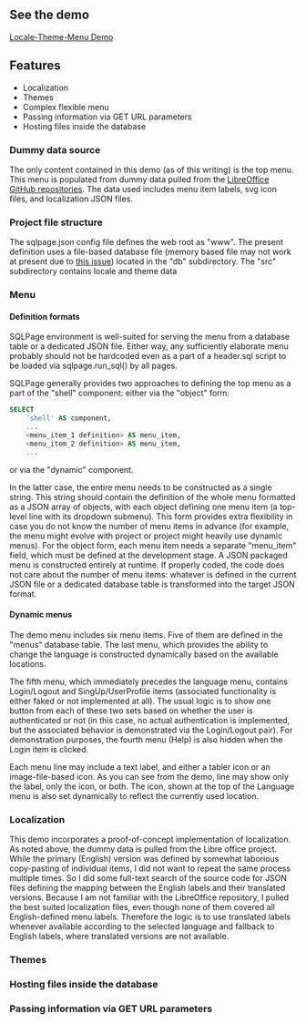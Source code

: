 ## See the demo

[Locale-Theme-Menu Demo](demo.sql)

## Features

- Localization
- Themes
- Complex flexible menu
- Passing information via GET URL parameters
- Hosting files inside the database

### Dummy data source

The only content contained in this demo (as of this writing) is the top menu. This menu is populated from dummy data pulled from the [LibreOffice GitHub repositories](https://github.com/LibreOffice). The data used includes menu item labels, svg icon files, and localization JSON files.

### Project file structure

The sqlpage.json config file defines the web root as "www". The present definition uses a file-based database file (memory based file may not work at present due to [this issue](https://github.com/lovasoa/SQLpage/issues/461)) located in the "db" subdirectory. The "src" subdirectory contains locale and theme data

### Menu

#### Definition formats

SQLPage environment is well-suited for serving the menu from a database table or a dedicated JSON file. Either way, any sufficiently elaborate menu probably should not be hardcoded even as a part of a header.sql script to be loaded via sqlpage.run_sql() by all pages.

SQLPage generally provides two approaches to defining the top menu as a part of the "shell" component: either via the "object" form:

```sql
SELECT
    'shell' AS component,
    ...
    <menu_item_1 definition> AS menu_item,
    <menu_item_2 definition> AS menu_item,
    ...
```

or via the "dynamic" component.

In the latter case, the entire menu needs to be constructed as a single string. This string should contain the definition of the whole menu formatted as a JSON array of objects, with each object defining one menu item (a top-level line with its dropdown submenu). This form provides extra flexibility in case you do not know the number of menu items in advance (for example, the menu might evolve with project or project might heavily use dynamic menus). For the object form, each menu item needs a separate "menu_item" field, which must be defined at the development stage. A JSON packaged menu is constructed entirely at runtime. If properly coded, the code does not care about the number of menu items: whatever is defined in the current JSON file or a dedicated database table is transformed into the target JSON format.

#### Dynamic menus

The demo menu includes six menu items. Five of them are defined in the "menus" database table. The last menu, which provides the ability to change the language is constructed dynamically based on the available locations.

The fifth menu, which immediately precedes the language menu, contains Login/Logout and SingUp/UserProfile items (associated functionality is either faked or not implemented at all). The usual logic is to show one button from each of these two sets based on whether the user is authenticated or not (in this case, no actual authentication is implemented, but the associated behavior is demonstrated via the Login/Logout pair). For demonstration purposes, the fourth menu (Help) is also hidden when the Login item is clicked.

Each menu line may include a text label, and either a tabler icon or an image-file-based icon. As you can see from the demo, line may show only the label, only the icon, or both. The icon, shown at the top of the Language menu is also set dynamically to reflect the currently used location.
### Localization

This demo incorporates a proof-of-concept implementation of localization. As noted above, the dummy data is pulled from the Libre office project. While the primary (English) version was defined by somewhat laborious copy-pasting of individual items, I did not want to repeat the same process multiple times. So I did some full-text search of the source code for JSON files defining the mapping between the English labels and their translated versions. Because I am not familiar with the LibreOffice repository, I pulled the best suited localization files, even though none of them covered all English-defined menu labels. Therefore the logic is to use translated labels whenever available according to the selected language and fallback to English labels, where translated versions are not available.

### Themes

### Hosting files inside the database

### Passing information via GET URL parameters
